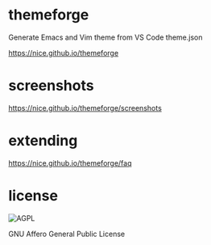 # themeforge

Generate Emacs and Vim theme from VS Code theme.json 

https://nice.github.io/themeforge

# screenshots

https://nice.github.io/themeforge/screenshots

# extending
https://nice.github.io/themeforge/faq

# license

![AGPL](https://res.cloudinary.com/dur0cxkf0/image/upload/v1673972387/themeforge/agplv3-with-text-162x68_q971qo.png "AGPL")

GNU Affero General Public License
